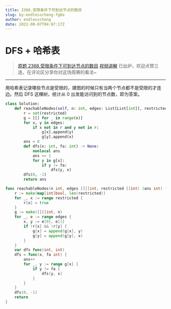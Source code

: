```yaml
---
title: 2368.受限条件下可到达节点的数目
slug: by-endlesscheng-fg6o
author: endlesscheng
date: 2022-08-07T04:07:17Z
---
```

# DFS + 哈希表
 
> [原题 2368.受限条件下可到达节点的数目](https://leetcode.cn/problems/reachable-nodes-with-restrictions)
[视频讲解](https://www.bilibili.com/video/BV1CN4y1V7uE) 已出炉，欢迎点赞三连，在评论区分享你对这场周赛的看法~

--- 
 
用哈希表记录哪些节点是受限的，建图的时候只有当两个节点都不是受限的才连边。然后 DFS 这棵树，统计从 $0$ 出发能访问到的节点数，即为答案。

```py [sol1-Python3]
class Solution:
    def reachableNodes(self, n: int, edges: List[List[int]], restricted: List[int]) -> int:
        r = set(restricted)
        g = [[] for _ in range(n)]
        for x, y in edges:
            if x not in r and y not in r:
                g[x].append(y)
                g[y].append(x)
        ans = 0
        def dfs(x: int, fa: int) -> None:
            nonlocal ans
            ans += 1
            for y in g[x]:
                if y != fa:
                    dfs(y, x)
        dfs(0, -1)
        return ans
```

```go [sol1-Go]
func reachableNodes(n int, edges [][]int, restricted []int) (ans int) {
	r := make(map[int]bool, len(restricted))
	for _, x := range restricted {
		r[x] = true
	}
	g := make([][]int, n)
	for _, e := range edges {
		x, y := e[0], e[1]
		if !r[x] && !r[y] {
			g[x] = append(g[x], y)
			g[y] = append(g[y], x)
		}
	}
	var dfs func(int, int)
	dfs = func(x, fa int) {
		ans++
		for _, y := range g[x] {
			if y != fa {
				dfs(y, x)
			}
		}
	}
	dfs(0, -1)
	return
}
```

